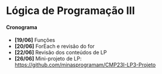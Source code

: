 # Lógica de Programação III

#### Cronograma
- **[19/06]** Funções
- **[20/06]** ForEach e revisão do for 
- **[22/06]** Revisão dos conteúdos de LP
- **[26/06]** Mini-projeto de LP: https://github.com/minasprogramam/CMP23I-LP3-Projeto
